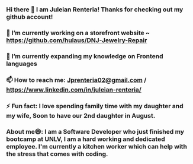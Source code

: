 ### Hi there 👋 I am Juleian Renteria! Thanks for checking out my github account!

<!--
**JuleianRenteria/JuleianRenteria** is a ✨ _special_ ✨ repository because its `README.md` (this file) appears on your GitHub profile.

Here are some ideas to get you started:

### 🔭 I’m currently working on a storefront website ~ https://github.com/hulaus/DNJ-Jewelry-Repair
- 🌱 I’m currently expanding my knowledge on Frontend languages
- 👯 I’m looking to collaborate on ...
- 🤔 I’m looking for help with ...
- 💬 Ask me about ...
- 📫 How to reach me: ...
- 😄 Pronouns: ...
- ⚡ Fun fact: ...
-->

###    🔭 I’m currently working on a storefront website ~ https://github.com/hulaus/DNJ-Jewelry-Repair
###    🌱 I’m currently expanding my knowledge on Frontend languages
###    📫 How to reach me: Jprenteria02@gmail.com / https://www.linkedin.com/in/juleian-renteria/
###    ⚡ Fun fact: I love spending family time with my daughter and my wife, Soon to have our 2nd daughter in August.


### About me😄: I am a Software Developer who just finished my bootcamp at UNLV, I am a hard working and dedicated employee. I'm currently a kitchen worker which can help with the stress that comes with coding.
